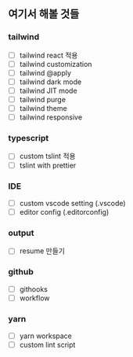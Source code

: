 ## 여기서 해볼 것들

### tailwind

- [ ] tailwind react 적용
- [ ] tailwind customization
- [ ] tailwind @apply
- [ ] tailwind dark mode
- [ ] tailwind JIT mode
- [ ] tailwind purge
- [ ] tailwind theme
- [ ] tailwind responsive

### typescript

- [ ] custom tslint 적용
- [ ] tslint with prettier

### IDE

- [ ] custom vscode setting (.vscode)
- [ ] editor config (.editorconfig)

### output

- [ ] resume 만들기

### github

- [ ] githooks
- [ ] workflow

### yarn

- [ ] yarn workspace
- [ ] custom lint script 
